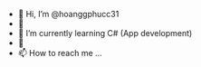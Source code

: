 - 👋 Hi, I’m @hoanggphucc31
- 👀 
- 🌱 I’m currently learning C# (App development)
- 💞️ 
- 📫 How to reach me ...

<!---
hoanggphucc31/hoanggphucc31 is a ✨ special ✨ repository because its `README.md` (this file) appears on your GitHub profile.
You can click the Preview link to take a look at your changes.
--->
